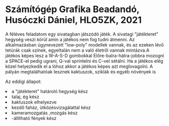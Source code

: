 # Számítógép Grafika Beadandó, Husóczki Dániel, HLO5ZK, 2021
A féléves feladatom egy sivatagban játszódó játék. A sivatagi "játékteret" hegység veszi körül amin a játékos nem fog tudni átmenni. Az alkalmazásban úgynevezett "low-poly" modellek vannak, és az ezeken lévő tetúrák csak színek, egyeltalán nem a való életről vannak mintázva.A játékos képes lesz a W-A-S-D gombokkal Előre-balra-hátra-jobbra mozogni a SPACE-el pedig ugrani, Q-val sprintelni és C-vel sétálni. Ha a játékos elég közel helyezkedik el a lóhoz akkor a játékos képes azt meglovagolni. A pályán megtalálhatóak lesznek kaktuszok, sziklák és egyéb növények is


Az eddigi állapot:
   <li>  a "játékteret" határoló hegység kész </li>
   <li>  talaj, ég kész </li>
   <li>  kaktuszok elhelyezve </li>
   <li>  kezdő faház, ütközésvizsgálattal kész </li>
   <li>  kameramozgatás ,mozgás kész </li>
   <li>  -állítható fények kész </li>
</br>


